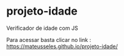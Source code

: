 # projeto-idade
Verificador de idade com JS 

Para acessar basta clicar no link :  
https://mateusseles.github.io/projeto-idade/